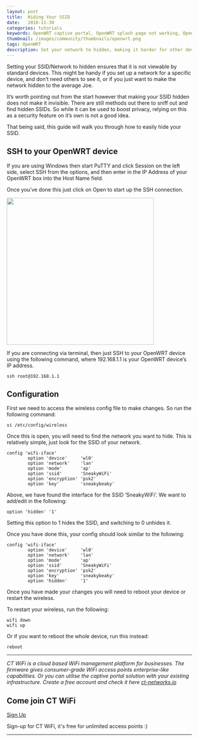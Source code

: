 ```yaml
---
layout: post
title:  Hiding Your SSID
date:   2016-11-30
categories: tutorials
keywords: OpenWRT captive portal, OpenWRT splash page not working, OpenWRT splash page template, OpenWRT splash page free, OpenWRT splash page html, OpenWRT splash page hosting, OpenMesh captive portal, OpenMesh splash page not working, OpenMesh splash page template, OpenMesh splash page free, OpenMesh splash page html, OpenMesh splash page hosting, DD-WRT, OpenWRT Routing
thumbnail: /images/community/thumbnails/openwrt.png
tags: OpenWRT
description: Set your network to hidden, making it harder for other devices to detect it.
---
```


Setting your SSID/Network to hidden ensures that it is not viewable by standard devices. This might be handy if you set up a network for a specific device, and don’t need others to see it, or if you just want to make the network hidden to the average Joe.

It’s worth pointing out from the start however that making your SSID hidden does not make it invisible. There are still methods out there to sniff out and find hidden SSIDs. So while it can be used to boost privacy, relying on this as a security feature on it’s own is not a good idea.

That being said, this guide will walk you through how to easily hide your SSID.

## SSH to your OpenWRT device

If you are using Windows then start PuTTY and click Session on the left side, select SSH from the options, and then enter in the IP Address of your OpenWRT box into the Host Name field.

Once you’ve done this just click on Open to start up the SSH connection.

<div class="mdl-typography--text-center">
  <img src="/images/community/tutorials/openwrt/puttyconfig.png" width="400px">
</div>

If you are connecting via terminal, then just SSH to your OpenWRT device using the following command, where 192.168.1.1 is your OpenWRT device’s IP address.

    ssh root@192.168.1.1

## Configuration

First we need to access the wireless config file to make changes. So run the following command:

    vi /etc/config/wireless

Once this is open, you will need to find the network you want to hide. This is relatively simple, just look for the SSID of your network.

    config 'wifi-iface'
            option 'device'     'wl0'
            option 'network'    'lan'
            option 'mode'       'ap'
            option 'ssid'       'SneakyWiFi'
            option 'encryption' 'psk2'
            option 'key'        'sneakybeaky'

Above, we have found the interface for the SSID ‘SneakyWiFi’. We want to add/edit in the following:

    option 'hidden' '1'

Setting this option to 1 hides the SSID, and switching to 0 unhides it.

Once you have done this, your config should look similar to the following:

    config 'wifi-iface'
            option 'device'     'wl0'
            option 'network'    'lan'
            option 'mode'       'ap'
            option 'ssid'       'SneakyWiFi'
            option 'encryption' 'psk2'
            option 'key'        'sneakybeaky'
            option 'hidden'     '1'

Once you have made your changes you will need to reboot your device or restart the wireless.

To restart your wireless, run the following:

    wifi down
    wifi up

Or if you want to reboot the whole device, run this instead:

    reboot

<hr>

*CT WiFi is a cloud based WiFi management platform for businesses. The firmware gives consumer-grade WiFi access points enterprise-like capabilities. Or you can utilise the captive portal solution with your existing infrastructure. Create a free account and check it here <a href="https://ct-networks.io">ct-networks.io</a>*


<div class="mdl-typography--text-center">

<h2>Come join CT WiFi</h2>

<a href="/sign-up" class="button success dst">Sign Up</a><br>

<p>Sign-up for CT WiFi, it's free for unlimited access points :)</p>

<hr>

</div>
